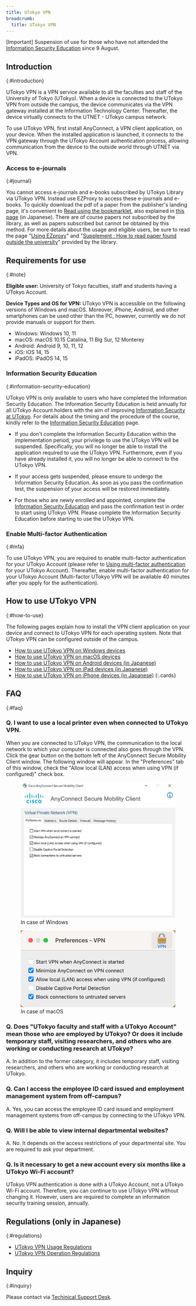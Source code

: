 ```yaml
---
title: UTokyo VPN
breadcrumb:
  title: UTokyo VPN
---
```


<div class="box--alert">
 [Important] Suspension of use for those who have not attended the <a href="https://univtokyo.sharepoint.com/sites/Security/SitePages/en/Information_Security_Education.aspx">Information Security Education</a> since 9 August.
</div>

## Introduction
{:#introduction}

UTokyo VPN is a VPN service available to all the faculties and staff of the University of Tokyo (UTokyo). When a device is connected to the UTokyo VPN from outside the campus, the device communicates via the VPN gateway installed at the Information Technology Center. Thereafter, the device virtually connects to the UTNET - UTokyo campus network.

To use UTokyo VPN, first install AnyConnect, a VPN client application, on your device. When the installed application is launched, it connects to the VPN gateway through the UTokyo Account authentication process, allowing communication from the device to the outside world through UTNET via VPN.

### Access to e-journals
{:#journal}

You cannot access e-journals and e-books subscribed by UTokyo Library via UTokyo VPN.  Instead use EZProxy to access these e-journals and e-books.  To quickly download the pdf of a paper from the publisher's landing page, it's convenient to [Read using the bookmarklet](https://www.lib.u-tokyo.ac.jp/en/library/literacy/user-guide/campus/offcampus/ezproxy/others#marklet), also explained in [this page](https://note.com/k_yamamoto/n/n0ee13fe38f24) (in Japanese).  There are of course papers not subscribed by the library, as well as papers subscribed but cannot be obtained by this method.  For more details about the usage and eligible users, be sure to read the page "[Using EZproxy](https://www.lib.u-tokyo.ac.jp/en/library/literacy/user-guide/campus/offcampus/ezproxy)" and "[Supplement : How to read paper found outside the university](https://www.lib.u-tokyo.ac.jp/en/library/literacy/user-guide/campus/offcampus/ezproxy/others)" provided by the library.


## Requirements for use
{:#note}

**Eligible user:** University of Tokyo faculties, staff and students having a UTokyo Account.

**Device Types and OS for VPN:** UTokyo VPN is accessible on the following versions of Windows and macOS. Moreover, iPhone, Android, and other smartphones can be used other than the PC, however, currently we do not provide manuals or support for them.

- Windows: Windows 10, 11
- macOS: macOS 10.15 Catalina, 11 Big Sur, 12 Monterey
- Android: Android 9, 10, 11, 12
- iOS: iOS 14, 15
- iPadOS: iPadOS 14, 15

### Information Security Education
{:#information-security-education}

UTokyo VPN is only available to users who have completed the Information Security Education. The Information Security Education is held annually for all UTokyo Account holders with the aim of improving [Information Security at UTokyo](https://univtokyo.sharepoint.com/sites/Security/SitePages/en/Home.aspx). For details about the timing and the procedure of the course, kindly refer to the [Information Security Education](https://univtokyo.sharepoint.com/sites/Security/SitePages/en/Information_Security_Education.aspx) page.

- If you don't complete the Information Security Education within the implementation period, your privilege to use the UTokyo VPN will be suspended. Specifically, you will no longer be able to install the application required to use the UTokyo VPN. Furthermore, even if you have already installed it, you will no longer be able to connect to the UTokyo VPN.

- If your access gets suspended, please ensure to undergo the Information Security Education. As soon as you pass the confirmation test, the suspension of your  access will be restored immediately. 

- For those who are newly enrolled and appointed, complete the [Information Security Education](https://univtokyo.sharepoint.com/sites/Security/SitePages/en/Information_Security_Education.aspx) and pass the confirmation test in order to start using UTokyo VPN. Please complete the Information Security Education before starting to use the UTokyo VPN.


### Enable Multi-factor Authentication
{:#mfa}

To use UTokyo VPN, you are required to enable multi-factor authentication for your UTokyo Account (please refer to [Using multi-factor authentication](/en/utokyo_account/mfa/) for your UTokyo Account). Thereafter, enable multi-factor authentication for your UTokyo Account (Multi-factor UTokyo VPN will be available 40 minutes after you apply for the authentication).

## How to use UTokyo VPN
{:#how-to-use}

The following pages explain how to install the VPN client application on your device and connect to UTokyo VPN for each operating system. Note that UTokyo VPN can be configured outside of the campus.

* [How to use UTokyo VPN on Windows devices](windows)
* [How to use UTokyo VPN on macOS devices](macos)
* [How to use UTokyo VPN on Android devices (in Japanese)](/utokyo_vpn/android)
* [How to use UTokyo VPN on iPad devices (in Japanese)](/utokyo_vpn/ipad)
* [How to use UTokyo VPN on iPhone devices (in Japanese)](/utokyo_vpn/iphone)
{:.cards}

## FAQ
{:#faq}

### Q. I want to use a local printer even when connected to UTokyo VPN.
When you are connected to UTokyo VPN, the communication to the local network to which your computer is connected also goes through the VPN. Click the gear button on the bottom left of the AnyConnect Secure Mobility Client window. The following window will appear. In the "Preferences" tab of this window, check the "Allow local (LAN) access when using VPN (if configured)" check box.

<div class="gallery">
  <figure class="center">
    <img src="img/win08-anyconnect-win-pref.png" class="border">
    <figcaption>In case of Windows</figcaption>
  </figure>
  <figure class="center">
    <img src="img/mac09-anyconnect-mac-pref.png" class="border">
    <figcaption>In case of macOS</figcaption>
  </figure>
</div>

### Q. Does "UTokyo faculty and staff with a UTokyo Account" mean those who are employed by UTokyo? Or does it include temporary staff, visiting researchers, and others who are working or conducting research at UTokyo?
A. In addition to the former category, it includes temporary staff, visiting researchers, and others who are working or conducting research at UTokyo.

### Q. Can I access the employee ID card issued and employment management system from off-campus?
A. Yes, you can access the employee ID card issued and employment management systems from off-campus by connecting to the UTokyo VPN.

### Q. Will I be able to view internal departmental websites?
A. No. It depends on the access restrictions of your departmental site. You are required to ask your department.

### Q. Is it necessary to get a new account every six months like a UTokyo Wi-Fi account?
UTokyo VPN authentication is done with a UTokyo Account, not a UTokyo Wi-Fi account. Therefore, you can continue to use UTokyo VPN without changing it. However, users are required to complete an information security training session, annually.

## Regulations (only in Japanese)
{:#regulations}
- [UTokyo VPN Usage Regulations](/utokyo_vpn/terms/UTokyoVPN-User-Term.pdf)
- [UTokyo VPN Operation Regulations](/utokyo_vpn/terms/UTokyoVPN-Operation-Term.pdf)

## Inquiry
{:#inquiry}

Please contact via [Techinical Support Desk](/en/support/).
